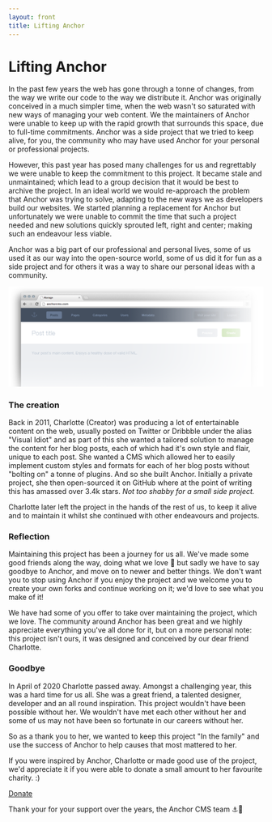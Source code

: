 ```yaml
---
layout: front
title: Lifting Anchor
---
```


# Lifting Anchor

In the past few years the web has gone through a tonne of changes, from the way we write our code to the way we distribute it. Anchor was originally conceived in a much simpler time, when the web wasn't so saturated with new ways of managing your web content. We the maintainers of Anchor were unable to keep up with the rapid growth that surrounds this space, due to full-time commitments. Anchor was a side project that we tried to keep alive, for you, the community who may have used Anchor for your personal or professional projects.

However, this past year has posed many challenges for us and regrettably we were unable to keep the commitment to this project. It became stale and unmaintained; which lead to a group decision that it would be best to archive the project. In an ideal world we would re-approach the problem that Anchor was trying to solve, adapting to the new ways we as developers build our websites. We started planning a replacement for Anchor but unfortunately we were unable to commit the time that such a project needed and new solutions quickly sprouted left, right and center; making such an endeavour less viable.

Anchor was a big part of our professional and personal lives, some of us used it as our way into the open-source world, some of us did it for fun as a side project and for others it was a way to share our personal ideas with a community.

![Screenshot of the Anchor CMS UI](/images/screenshot.png)

### The creation

Back in 2011, Charlotte (Creator) was producing a lot of entertainable content on the web, usually posted on Twitter or Dribbble under the alias "Visual Idiot" and as part of this she wanted a tailored solution to manage the content for her blog posts, each of which had it's own style and flair, unique to each post. She wanted a CMS which allowed her to easily implement custom styles and formats for each of her blog posts without "bolting on" a tonne of plugins. And so she built Anchor. Initially a private project, she then open-sourced it on GitHub where at the point of writing this has amassed over 3.4k stars. _Not too shabby for a small side project._

Charlotte later left the project in the hands of the rest of us, to keep it alive and to maintain it whilst she continued with other endeavours and projects.

### Reflection 

Maintaining this project has been a journey for us all. We've made some good friends along the way, doing what we love 💖 but sadly we have to say goodbye to Anchor, and move on to newer and better things. We don't want you to stop using Anchor if you enjoy the project and we welcome you to create your own forks and continue working on it; we'd love to see what you make of it!

We have had some of you offer to take over maintaining the project, which we love. The community around Anchor has been great and we highly appreciate everything you've all done for it, but on a more personal note: this project isn't ours, it was designed and conceived by our dear friend Charlotte.

### Goodbye

In April of 2020 Charlotte passed away. Amongst a challenging year, this was a hard time for us all. She was a great friend, a talented designer, developer and an all round inspiration. This project wouldn't have been possible without her. We wouldn't have met each other without her and some of us may not have been so fortunate in our careers without her.

So as a thank you to her, we wanted to keep this project "In the family" and use the success of Anchor to help causes that most mattered to her.

If you were inspired by Anchor, Charlotte or made good use of the project, we'd appreciate it if you were able to donate a small amount to her favourite charity. :)

<a class="button" style="margin: 0px !important;" target="_blank" rel="noopener noreferrer" href="https://www.hearingdogs.org.uk/donate">Donate</a>
<br/>

Thank your for your support over the years, the Anchor CMS team ⚓️💖
